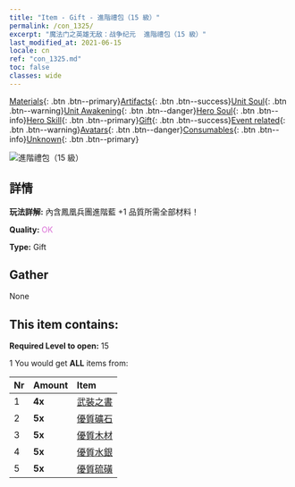 ```yaml
---
title: "Item - Gift - 進階禮包（15 級）"
permalink: /con_1325/
excerpt: "魔法门之英雄无敌：战争纪元  進階禮包（15 級）"
last_modified_at: 2021-06-15
locale: cn
ref: "con_1325.md"
toc: false
classes: wide
---
```

 [Materials](/ItemsCN/){: .btn .btn--primary}[Artifacts](/ItemsCN/Artifacts/){: .btn .btn--success}[Unit Soul](/ItemsCN/UnitSoul/){: .btn .btn--warning}[Unit Awakening](/ItemsCN/UnitAwakening/){: .btn .btn--danger}[Hero Soul](/ItemsCN/HeroSoul/){: .btn .btn--info}[Hero Skill](/ItemsCN/HeroSkill/){: .btn .btn--primary}[Gift](/ItemsCN/Gift/){: .btn .btn--success}[Event related](/ItemsCN/Events/){: .btn .btn--warning}[Avatars](/ItemsCN/Avatars/){: .btn .btn--danger}[Consumables](/ItemsCN/Consumables/){: .btn .btn--info}[Unknown](/ItemsCN/Unknown/){: .btn .btn--primary}

 ![進階禮包（15 級）](/images/t/i_906001.png)

## 詳情
 **玩法詳解:** 內含鳳凰兵團進階藍 +1 品質所需全部材料！

 **Quality:** <span style="color: #DA70D6">OK</span>

 **Type:** Gift

## Gather

  None

## This item contains:

 **Required Level to open:** 15

 1 You would get **ALL** items  from:

  | Nr | Amount |     Item    |
  |:---|:-------|:------------|
  | 1 |  **4x** | [武裝之書](/cn/Items/mat_18/) |  | 
  | 2 |  **5x** | [優質礦石](/cn/Items/mat_12/) |  | 
  | 3 |  **5x** | [優質木材](/cn/Items/mat_13/) |  | 
  | 4 |  **5x** | [優質水銀](/cn/Items/mat_14/) |  | 
  | 5 |  **5x** | [優質硫磺](/cn/Items/mat_15/) |  | 
